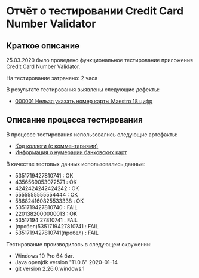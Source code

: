 # Отчёт о тестировании Credit Card Number Validator

## Краткое описание

25.03.2020 было проведено функциональное тестирование приложения Credit Card Number Validator.

На тестирование затрачено: 2 часа

В результате тестирования выявлены следующие дефекты:
* [000001 Нельзя указать номер карты Maestro 18 цифр](https://github.com/nmoraru/javaqa_1.2/blob/master/issues.md)

## Описание процесса тестирования

В процессе тестирования использовались следующие артефакты:
* [Код коллеги (с комментариями)](https://github.com/nmoraru/javaqa_1.2/blob/master/kod_kollegi.md)
* [Информация о нумерации банковских карт](https://www.banki.ru/wikibank/nomer_bankovskoy_kartyi/)

В качестве тестовых данных использовались данные:
* 5351719427810741 : OK
* 4356569053072571 : OK
* 4242424242424242	: OK
* 5555555555554444 : OK
* 586824160825533338 : OK
* 5351719427810740 : FAIL
* 2201382000000013 : OK
* 53517194 27810741 : FAIL
* (пробел)5351719427810741 : FAIL
* 5351719427810741(пробел) : FAIL

Тестирование производилось в следующем окружении:
* Windows 10 Pro 64 бит.
* Java openjdk version "11.0.6" 2020-01-14
* git version 2.26.0.windows.1
